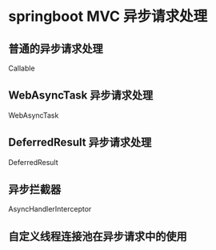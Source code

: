 # springboot MVC 异步请求处理

## 普通的异步请求处理
Callable
## WebAsyncTask 异步请求处理
WebAsyncTask
## DeferredResult 异步请求处理
DeferredResult
## 异步拦截器
AsyncHandlerInterceptor
## 自定义线程连接池在异步请求中的使用
